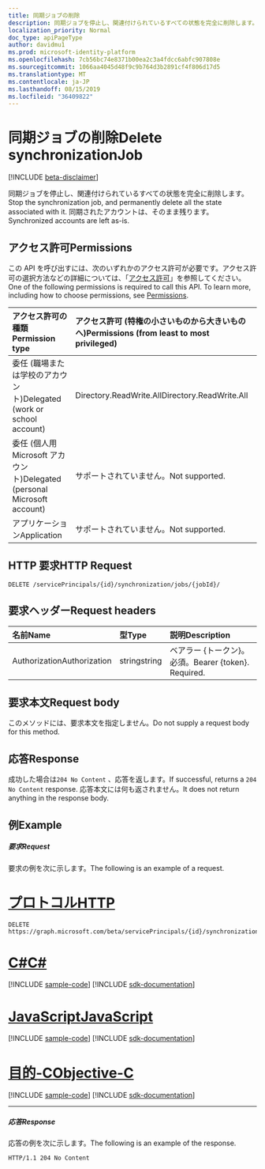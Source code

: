 ```yaml
---
title: 同期ジョブの削除
description: 同期ジョブを停止し、関連付けられているすべての状態を完全に削除します。 同期されたアカウントは、そのまま残ります。
localization_priority: Normal
doc_type: apiPageType
author: davidmu1
ms.prod: microsoft-identity-platform
ms.openlocfilehash: 7cb56bc74e8371b00ea2c3a4fdcc6abfc907808e
ms.sourcegitcommit: 1066aa4045d48f9c9b764d3b2891cf4f806d17d5
ms.translationtype: MT
ms.contentlocale: ja-JP
ms.lasthandoff: 08/15/2019
ms.locfileid: "36409822"
---
```

# <a name="delete-synchronizationjob"></a><span data-ttu-id="9b81e-104">同期ジョブの削除</span><span class="sxs-lookup"><span data-stu-id="9b81e-104">Delete synchronizationJob</span></span>

[!INCLUDE [beta-disclaimer](../../includes/beta-disclaimer.md)]

<span data-ttu-id="9b81e-105">同期ジョブを停止し、関連付けられているすべての状態を完全に削除します。</span><span class="sxs-lookup"><span data-stu-id="9b81e-105">Stop the synchronization job, and permanently delete all the state associated with it.</span></span> <span data-ttu-id="9b81e-106">同期されたアカウントは、そのまま残ります。</span><span class="sxs-lookup"><span data-stu-id="9b81e-106">Synchronized accounts are left as-is.</span></span>

## <a name="permissions"></a><span data-ttu-id="9b81e-107">アクセス許可</span><span class="sxs-lookup"><span data-stu-id="9b81e-107">Permissions</span></span>
<span data-ttu-id="9b81e-p103">この API を呼び出すには、次のいずれかのアクセス許可が必要です。アクセス許可の選択方法などの詳細については、「[アクセス許可](/graph/permissions-reference)」を参照してください。</span><span class="sxs-lookup"><span data-stu-id="9b81e-p103">One of the following permissions is required to call this API. To learn more, including how to choose permissions, see [Permissions](/graph/permissions-reference).</span></span>

|<span data-ttu-id="9b81e-110">アクセス許可の種類</span><span class="sxs-lookup"><span data-stu-id="9b81e-110">Permission type</span></span>                        | <span data-ttu-id="9b81e-111">アクセス許可 (特権の小さいものから大きいものへ)</span><span class="sxs-lookup"><span data-stu-id="9b81e-111">Permissions (from least to most privileged)</span></span>              |
|:--------------------------------------|:---------------------------------------------------------|
|<span data-ttu-id="9b81e-112">委任 (職場または学校のアカウント)</span><span class="sxs-lookup"><span data-stu-id="9b81e-112">Delegated (work or school account)</span></span>     |<span data-ttu-id="9b81e-113">Directory.ReadWrite.All</span><span class="sxs-lookup"><span data-stu-id="9b81e-113">Directory.ReadWrite.All</span></span>  |
|<span data-ttu-id="9b81e-114">委任 (個人用 Microsoft アカウント)</span><span class="sxs-lookup"><span data-stu-id="9b81e-114">Delegated (personal Microsoft account)</span></span> |<span data-ttu-id="9b81e-115">サポートされていません。</span><span class="sxs-lookup"><span data-stu-id="9b81e-115">Not supported.</span></span>  |
|<span data-ttu-id="9b81e-116">アプリケーション</span><span class="sxs-lookup"><span data-stu-id="9b81e-116">Application</span></span>                            |<span data-ttu-id="9b81e-117">サポートされていません。</span><span class="sxs-lookup"><span data-stu-id="9b81e-117">Not supported.</span></span> | 

## <a name="http-request"></a><span data-ttu-id="9b81e-118">HTTP 要求</span><span class="sxs-lookup"><span data-stu-id="9b81e-118">HTTP Request</span></span>
<!-- { "blockType": "ignored" } -->
```http
DELETE /servicePrincipals/{id}/synchronization/jobs/{jobId}/
```

## <a name="request-headers"></a><span data-ttu-id="9b81e-119">要求ヘッダー</span><span class="sxs-lookup"><span data-stu-id="9b81e-119">Request headers</span></span>

| <span data-ttu-id="9b81e-120">名前</span><span class="sxs-lookup"><span data-stu-id="9b81e-120">Name</span></span>           | <span data-ttu-id="9b81e-121">型</span><span class="sxs-lookup"><span data-stu-id="9b81e-121">Type</span></span>    | <span data-ttu-id="9b81e-122">説明</span><span class="sxs-lookup"><span data-stu-id="9b81e-122">Description</span></span>|
|:---------------|:--------|:-----------|
| <span data-ttu-id="9b81e-123">Authorization</span><span class="sxs-lookup"><span data-stu-id="9b81e-123">Authorization</span></span>  | <span data-ttu-id="9b81e-124">string</span><span class="sxs-lookup"><span data-stu-id="9b81e-124">string</span></span>  | <span data-ttu-id="9b81e-p104">ベアラー {トークン}。必須。</span><span class="sxs-lookup"><span data-stu-id="9b81e-p104">Bearer {token}. Required.</span></span> |

## <a name="request-body"></a><span data-ttu-id="9b81e-127">要求本文</span><span class="sxs-lookup"><span data-stu-id="9b81e-127">Request body</span></span>

<span data-ttu-id="9b81e-128">このメソッドには、要求本文を指定しません。</span><span class="sxs-lookup"><span data-stu-id="9b81e-128">Do not supply a request body for this method.</span></span>

## <a name="response"></a><span data-ttu-id="9b81e-129">応答</span><span class="sxs-lookup"><span data-stu-id="9b81e-129">Response</span></span>

<span data-ttu-id="9b81e-130">成功した場合は`204 No Content` 、応答を返します。</span><span class="sxs-lookup"><span data-stu-id="9b81e-130">If successful, returns a `204 No Content` response.</span></span> <span data-ttu-id="9b81e-131">応答本文には何も返されません。</span><span class="sxs-lookup"><span data-stu-id="9b81e-131">It does not return anything in the response body.</span></span>

## <a name="example"></a><span data-ttu-id="9b81e-132">例</span><span class="sxs-lookup"><span data-stu-id="9b81e-132">Example</span></span>

##### <a name="request"></a><span data-ttu-id="9b81e-133">要求</span><span class="sxs-lookup"><span data-stu-id="9b81e-133">Request</span></span>
<span data-ttu-id="9b81e-134">要求の例を次に示します。</span><span class="sxs-lookup"><span data-stu-id="9b81e-134">The following is an example of a request.</span></span>

# <a name="httptabhttp"></a>[<span data-ttu-id="9b81e-135">プロトコル</span><span class="sxs-lookup"><span data-stu-id="9b81e-135">HTTP</span></span>](#tab/http)
<!-- {
  "blockType": "request",
  "name": "delete_synchronizationjob"
}-->
```http
DELETE https://graph.microsoft.com/beta/servicePrincipals/{id}/synchronization/jobs/{jobId}/
```
# <a name="ctabcsharp"></a>[<span data-ttu-id="9b81e-136">C#</span><span class="sxs-lookup"><span data-stu-id="9b81e-136">C#</span></span>](#tab/csharp)
[!INCLUDE [sample-code](../includes/snippets/csharp/delete-synchronizationjob-csharp-snippets.md)]
[!INCLUDE [sdk-documentation](../includes/snippets/snippets-sdk-documentation-link.md)]

# <a name="javascripttabjavascript"></a>[<span data-ttu-id="9b81e-137">JavaScript</span><span class="sxs-lookup"><span data-stu-id="9b81e-137">JavaScript</span></span>](#tab/javascript)
[!INCLUDE [sample-code](../includes/snippets/javascript/delete-synchronizationjob-javascript-snippets.md)]
[!INCLUDE [sdk-documentation](../includes/snippets/snippets-sdk-documentation-link.md)]

# <a name="objective-ctabobjc"></a>[<span data-ttu-id="9b81e-138">目的-C</span><span class="sxs-lookup"><span data-stu-id="9b81e-138">Objective-C</span></span>](#tab/objc)
[!INCLUDE [sample-code](../includes/snippets/objc/delete-synchronizationjob-objc-snippets.md)]
[!INCLUDE [sdk-documentation](../includes/snippets/snippets-sdk-documentation-link.md)]

---


##### <a name="response"></a><span data-ttu-id="9b81e-139">応答</span><span class="sxs-lookup"><span data-stu-id="9b81e-139">Response</span></span>
<span data-ttu-id="9b81e-140">応答の例を次に示します。</span><span class="sxs-lookup"><span data-stu-id="9b81e-140">The following is an example of the response.</span></span> 

<!-- {
  "blockType": "response",
  "truncated": true
} -->
```http
HTTP/1.1 204 No Content
```

<!-- uuid: 8fcb5dbc-d5aa-4681-8e31-b001d5168d79
2015-10-25 14:57:30 UTC -->
<!--
{
  "type": "#page.annotation",
  "description": "Delete synchronizationJob",
  "keywords": "",
  "section": "documentation",
  "tocPath": "",
  "suppressions": [
  ]
}
-->
